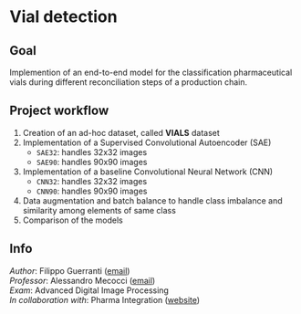 # Vial detection

## Goal

Implemention of an end-to-end model for the classification pharmaceutical vials during different reconciliation steps of a production chain.

## Project workflow

1. Creation of an ad-hoc dataset, called **VIALS** dataset
2. Implementation of a Supervised Convolutional Autoencoder (SAE)
    * `SAE32`: handles 32x32 images
    * `SAE90`: handles 90x90 images 
3. Implementation of a baseline Convolutional Neural Network (CNN)
    * `CNN32`: handles 32x32 images
    * `CNN90`: handles 90x90 images 
4. Data augmentation and batch balance to handle class imbalance and similarity among elements of same class
5. Comparison of the models

## Info

*Author*: Filippo Guerranti ([email](mailto:filippo.guerranti@student.unisi.it))  
*Professor*: Alessandro Mecocci ([email](mailto:mecocci@unisi.it))  
*Exam*: Advanced Digital Image Processing  
*In collaboration with*: Pharma Integration ([website](http://www.pharma-integration.it))
